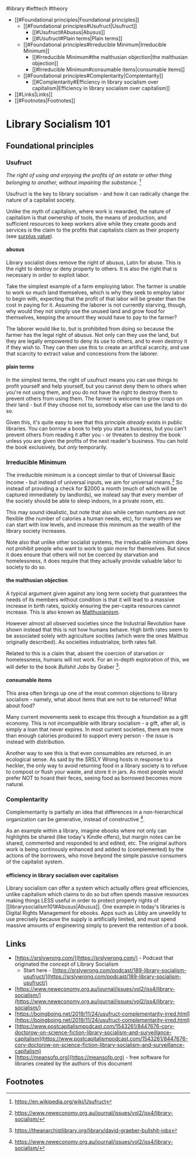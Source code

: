  


#library 
#lefttech 
#theory

- [[#Foundational principles|Foundational principles]]
	- [[#Foundational principles#Usufruct|Usufruct]]
		- [[#Usufruct#Abusus|Abusus]]
		- [[#Usufruct#Plain terms|Plain terms]]
	- [[#Foundational principles#Irreducible Minimum|Irreducible Minimum]]
		- [[#Irreducible Minimum#the malthusian objection|the malthusian objection]]
		- [[#Irreducible Minimum#consumable items|consumable items]]
	- [[#Foundational principles#Complentarity|Complentarity]]
		- [[#Complentarity#Efficiency in library socialism over capitalism|Efficiency in library socialism over capitalism]]
- [[#Links|Links]]
- [[#Footnotes|Footnotes]]


# Library Socialism 101
## Foundational principles
### Usufruct
  _The right of using and enjoying the profits of an estate or other thing belonging to another, without impairing the substance._ [^4]

Usufruct is the key to library socialism - and how it can radically change the nature of a capitalist society. 

Unlike the myth of capitalism, where work is rewarded, the nature of capitalism is that ownership of tools, the means of production, and sufficient resources to keep workers alive while they create goods and services is the claim to the profits that capitalists claim as their property (see [surplus value](https://en.wikipedia.org/wiki/Surplus_value)). 

#### abusus
Library socialist does remove the right of abusus, Latin for abuse.  This is the right to destroy or deny property to others.  It is also the right that is necessary in order to exploit labor.  

Take the simplest example of a farm employing labor.  The farmer is unable to work so much land themselves, which is why they seek to employ labor to begin with, expecting that the profit of that labor will be greater than the cost in paying for it.  Assuming the laborer is not currently starving, though, why would they not simply use the unused land and grow food for themselves, keeping the amount they would have to pay to the farmer?

The laborer would like to, but is prohibited from doing so because the farmer has the legal right of abusus.  Not only can they use the land, but they are legally empowered to deny its use to others, and to even destroy it if they wish to.  They can then use this to create an artifical scarcity, and use that scarcity to extract value and concessions from the laborer.


#### plain terms
In the simplest terms, the right of usufruct means you can use things to profit yourself and help yourself, but you cannot deny them to others when you're not using them, and you do not have the right to destroy them to prevent others from using them.   The farmer is welcome to grow crops on their land - but if they choose not to, somebody else can use the land to do so.

Given this, it's quite easy to see that this principle *already* exists in public libraries.  You can borrow a book to help you start a business, but you can't prevent others from reading it after you - or threaten to destroy the book unless you are given the profits of the next reader's business.  You can hold the book exclusively, but *only* temporarily.


### Irreducible Minimum
The irreducible minimum is a concept similar to that of Universal Basic Income - but instead of universal inputs, we aim for universal means.[^1]  So instead of providing a check for $2000 a month (much of which will be captured immediately by landlords), we instead say that every member of the society should be able to sleep indoors, in a private room, etc.

This may sound idealistic, but note that also while certain numbers are not flexible (the number of calories a human needs, etc), for many others we can start with low levels, and increase this minimum as the wealth of the library society increases.   

Note also that unlike other socialist systems, the irreducable minimum does not prohibit people who want to work to gain more for themselves.  But since it does ensure that others will not be coerced by starvation and homelessness, it does require that they actually provide valuable labor to society to do so.


#### the malthusian objection
A typical argument given against any long term society that guarantees the needs of its members without condition is that it will lead to a massive increase in birth rates, quickly ensuring the per-capita resources cannot increase.  This is also known as [Malthusianiism](https://en.wikipedia.org/wiki/Malthusianism).  

However almost all observed societies since the Industrial Revolution have shown instead that this is not how humans behave.  High birth rates seem to be associated solely with agriculture socities (which were the ones Malthus originally described).  As socieities industrialize, birth rates fall.  

Related to this is a claim that, absent the coercion of starvation or homelessness, humans will not work.  For an in-depth exploration of this, we will defer to the book _Bullshit Jobs_ by Graber [^2].


#### consumable items
This area often brings up one of the most common objections to library socialism - namely, what about items that are not to be returned?  What about food?

Many current movements seek to escape this through a foundation as a gift economy.  This is not incompatible with library socialism - a gift, after all, is simply a loan that never expires.  In most current societies, there are more than enough calories produced to support every person - the issue is instead with distribution.

Another way to see this is that even consumables are returned, in an ecological sense.  As said by the SRSLY Wrong hosts in response to a heckler, the only way to avoid returning food in a library society is to refuse to compost or flush your waste, and store it in jars.  As most people would prefer NOT to hoard their feces, seeing food as borrowed becomes more natural.


### Complentarity
Complementarity is partially an idea that differences in a non-hierarchical organization can be generative, instead of constructive [^3].

As an example within a library, imagine ebooks where not only can highlights be shared (like today's Kindle offers), but margin notes can be shared, commented and responded to and edited, etc.  The original authors work is being continously enhanced and added to (complemented) by the actions of the borrowers, who move beyond the simple passive consumers of the capitalist system.  

#### efficiency in library socialism over capitalism
Library socialism can offer a system which actually offers great efficiencies, unlike capitalism which claims to do so but often spends massive resources making things LESS useful in order to protect property rights of [[librarysocialism101#Abusus|Abusus]].  One example in today's libraries is Digital Rights Management for ebooks.  Apps such as Libby are unweildy to use precisely because the supply is artificially limited, and must spend massive amounts of engineering simply to prevent the rentention of a book.



## Links
- [https://srslywrong.com/](https://srslywrong.com/) - Podcast that originated the concept of Library Socialism
	- Start here - [https://srslywrong.com/podcast/189-library-socialism-usufruct/](https://srslywrong.com/podcast/189-library-socialism-usufruct/) 
- [https://www.neweconomy.org.au/journal/issues/vol2/iss4/library-socialism/](https://www.neweconomy.org.au/journal/issues/vol2/iss4/library-socialism/)
- [https://boingboing.net/2019/11/24/usufruct-complementarity-irred.html](https://boingboing.net/2019/11/24/usufruct-complementarity-irred.html)
-  [https://www.postcapitalismpodcast.com/1543261/8447676-cory-doctorow-on-science-fiction-library-socialism-and-surveillance-capitalism](https://www.postcapitalismpodcast.com/1543261/8447676-cory-doctorow-on-science-fiction-library-socialism-and-surveillance-capitalism)
- [https://meansofp.org](https://meansofp.org)  - free software for libraries created by the authors of this document

## Footnotes
[^1]:https://www.neweconomy.org.au/journal/issues/vol2/iss4/library-socialism/
[^2]: https://theanarchistlibrary.org/library/david-graeber-bullshit-jobs
[^3]: https://www.neweconomy.org.au/journal/issues/vol2/iss4/library-socialism/
[^4]: https://en.wikipedia.org/wiki/Usufruct


